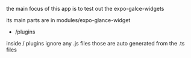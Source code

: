 the main focus of this app is to test out the expo-galce-widgets

its main parts are in  modules/expo-glance-widget
- /plugins

inside / plugins ignore any .js files those are auto generated from the .ts files
